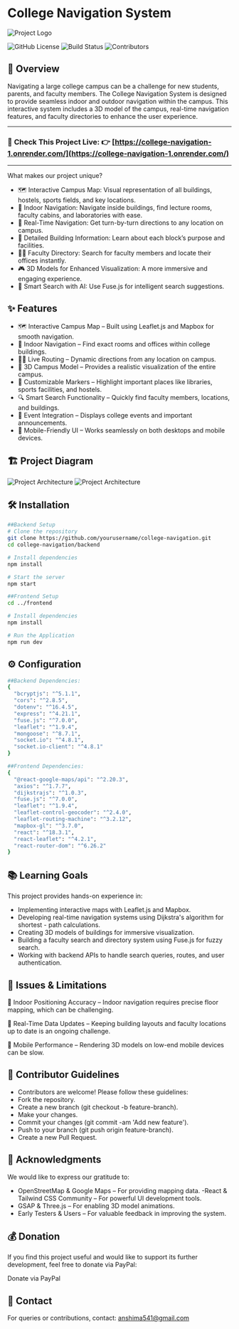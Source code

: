 
# College Navigation System
![Project Logo](./src/assets/FixMyRide.png)

![GitHub License](https://img.shields.io/badge/license-MIT-blue.svg)
![Build Status](https://img.shields.io/badge/build-passing-green.svg)
![Contributors](https://img.shields.io/badge/contributors-5-blue.svg)


## 🚀 Overview

Navigating a large college campus can be a challenge for new students, parents, and faculty members. The College Navigation System is designed to provide seamless indoor and outdoor navigation within the campus. This interactive system includes a 3D model of the campus, real-time navigation features, and faculty directories to enhance the user experience.


---

### 🚀 **Check This Project Live:** 👉 **[https://college-navigation-1.onrender.com/](https://college-navigation-1.onrender.com/)**

---

What makes our project unique?

- 🗺 Interactive Campus Map: Visual representation of all buildings, hostels, sports fields, and key locations.
- 🏢 Indoor Navigation: Navigate inside buildings, find lecture rooms, faculty cabins, and laboratories with ease.
- 📍 Real-Time Navigation: Get turn-by-turn directions to any location on campus.
- 🏫 Detailed Building Information: Learn about each block’s purpose and facilities.
- 👨‍🏫 Faculty Directory: Search for faculty members and locate their offices instantly.
- 🎮 3D Models for Enhanced Visualization: A more immersive and engaging experience.
- 🚀 Smart Search with AI: Use Fuse.js for intelligent search suggestions.

## ✨ Features

- 🗺 Interactive Campus Map – Built using Leaflet.js and Mapbox for smooth navigation.
- 🔄 Indoor Navigation – Find exact rooms and offices within college buildings.
- 🚶‍♂️ Live Routing – Dynamic directions from any location on campus.
- 🏢 3D Campus Model – Provides a realistic visualization of the entire campus.
- 📌 Customizable Markers – Highlight important places like libraries, sports facilities, and hostels.
- 🔍 Smart Search Functionality – Quickly find faculty members, locations, and buildings.
- 📅 Event Integration – Displays college events and important announcements.
- 📱 Mobile-Friendly UI – Works seamlessly on both desktops and mobile devices.

## 🏗 Project Diagram

![Project Architecture](./src/assets/graph1.png)
![Project Architecture](./src/assets/graph2.png)

## 🛠 Installation

```sh
##Backend Setup
# Clone the repository
git clone https://github.com/yourusername/college-navigation.git
cd college-navigation/backend

# Install dependencies
npm install

# Start the server
npm start

##Frontend Setup
cd ../frontend

# Install dependencies
npm install

# Run the Application
npm run dev
```
## ⚙ Configuration
```sh
##Backend Dependencies:
{
  "bcryptjs": "^5.1.1",
  "cors": "^2.8.5",
  "dotenv": "^16.4.5",
  "express": "^4.21.1",
  "fuse.js": "^7.0.0",
  "leaflet": "^1.9.4",
  "mongoose": "^8.7.1",
  "socket.io": "^4.8.1",
  "socket.io-client": "^4.8.1"
}

##Frontend Dependencies:
{
  "@react-google-maps/api": "^2.20.3",
  "axios": "^1.7.7",
  "dijkstrajs": "^1.0.3",
  "fuse.js": "^7.0.0",
  "leaflet": "^1.9.4",
  "leaflet-control-geocoder": "^2.4.0",
  "leaflet-routing-machine": "^3.2.12",
  "mapbox-gl": "^3.7.0",
  "react": "^18.3.1",
  "react-leaflet": "^4.2.1",
  "react-router-dom": "^6.26.2"
}
```

## 📚  Learning Goals
This project provides hands-on experience in:

- Implementing interactive maps with Leaflet.js and Mapbox.
- Developing real-time navigation systems using Dijkstra's algorithm for shortest - path calculations.
- Creating 3D models of buildings for immersive visualization.
- Building a faculty search and directory system using Fuse.js for fuzzy search.
- Working with backend APIs to handle search queries, routes, and user authentication.

## 🎯 Issues & Limitations
🚧 Indoor Positioning Accuracy – Indoor navigation requires precise floor mapping, which can be challenging.

🚧 Real-Time Data Updates – Keeping building layouts and faculty locations up to date is an ongoing challenge.

🚧 Mobile Performance – Rendering 3D models on low-end mobile devices can be slow.

## 🤝 Contributor Guidelines

- Contributors are welcome! Please follow these guidelines:
- Fork the repository.
- Create a new branch (git checkout -b feature-branch).
- Make your changes.
- Commit your changes (git commit -am 'Add new feature').
- Push to your branch (git push origin feature-branch).
- Create a new Pull Request.

## 🤝 Acknowledgments

We would like to express our gratitude to:

- OpenStreetMap & Google Maps – For providing mapping data.
-React & Tailwind CSS Community – For powerful UI development tools.
- GSAP & Three.js – For enabling 3D model animations.
- Early Testers & Users – For valuable feedback in improving the system.

## 💰 Donation

 If you find this project useful and would like to support its further development, feel free to donate via PayPal:

Donate via PayPal

## 📩 Contact

For queries or contributions, contact: [anshima541@gmail.com](mailto:anshima541@gmail.com)
